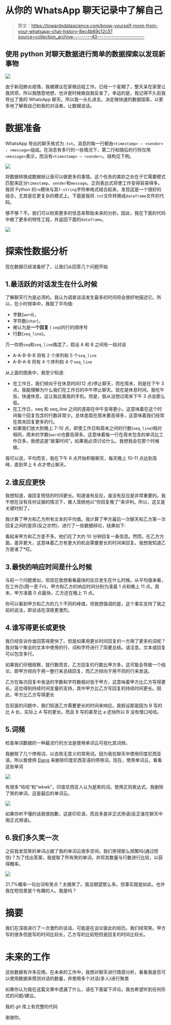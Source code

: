 # 从你的 WhatsApp 聊天记录中了解自己

> 原文：<https://towardsdatascience.com/know-yourself-more-from-your-whatsapp-chat-history-8ec4b69c12c5?source=collection_archive---------40----------------------->

## 使用 python 对聊天数据进行简单的数据探索以发现新事物

![](img/965320bce57496e797664b2fd76a7700.png)

由于新冠肺炎疫情，我被建议在家做远程工作。已经一个星期了，整天呆在家里让我厌烦，所以我随意地想，也许是时候做自我反省了。幸运的是，我记得不久前我导出了我的 WhatsApp 聊天。所以我一头扎进去，决定做快速的数据探索，以更多地了解我自己和我的对话者。让数据说话。

# 数据准备

WhatsApp 导出的聊天格式为`.txt`。消息的每一行都由`<timestamp> — <sender> : <message>`组成。在消息有多行的一些情况下，第二行和随后的行将仅用`<message>`表示，而没有`<timestamp> — <sender>`。结构见下例。

![](img/cef85a2c3e9923745ea7f874e6695e40.png)

将数据转换成数据帧让我可以做更多的事情。这个任务的美妙之处在于它需要模式匹配来区分`timestamp`、`sender`和`message`。正则表达式将使工作变得容易得多。我将 Python 的`re`模块与其`f-string`字符串格式结合起来，发现这是一个很好的组合，尤其是在更复杂的模式上。下面是我将`.txt`文件转换成`dataframe`文件的代码。

够不够？不。我们可以检索更多的信息来帮助未来的分析。因此，我在下面的代码中做了更多的特性工程，并返回下面的`dataframe`。

![](img/749f2f05e040f45784a61a55477d69a5.png)

# 探索性数据分析

现在数据已经准备好了，让我们从回答几个问题开始

## 1.最活跃的对话发生在什么时候

了解聊天行为是必须的。我认为调查谈话发生最多的时间将会很好地描述它。所以，在小时频率中，我取了平均值:

*   字数(`word`)，
*   字符数(`char`)，
*   被认为是**一个回复** ( `seq`)的行的顺序号
*   行数(`seq_line`)。

万一你把`seq`和`seq_line`搞混了，假设 A 和 B 之间有一段对话

*   A-A-B-B-B 将有 2 个序列和 5 个`seq_line`
*   A-B-A-B 将有 4 个序列和 4 个`seq_line`

从上面的图表中，我至少知道:

*   在工作日，我们倾向于在休息时间(12 点)停止聊天，而在周末，则是在下午 3 点。我能理解为什么我们在工作日的中午停止聊天。现在是休息时间。我吃午饭，快速休息，这让我远离我的手机。但是，我从没想过周末下午 3 点会那么低。
*   在工作日，seq 和 seq_line 之间的差距在中午变得更小，这意味着在这个时间每个回复包含的行数非常少。总体差距在周末要高得多，这意味着我们经常在周末回复更多的行。
*   如果我们放大到晚上 7-10 点，即使工作日和周末之间的行数(`seq_line`)相对相同，周末的字数(`word`)也要高得多。这意味着每一行在周末包含的单词比工作日多。我想这是“故事时间”。如果我必须讨论什么，我想我会在那个时候做。

我可以说，平均而言，我在下午 6 点开始积极聊天，每天晚上 10-11 点达到高峰，直到早上 6 点才停止聊天。

## 2.谁反应更快

我想知道，谁回复短信的时间更长。知道谁有反应，谁没有反应是非常重要的。我不想在没有任何证据的情况下，被人笼统地以“你回复晚了”来评判。所以，这又是关键时刻了。

我计算了甲方和乙方所有文本的平均值。我计算了甲方最后一次聊天和乙方第一次回复之间的差异(反之亦然)，进行了一些数据辩论，结果如下:

看起来甲方和乙方差不多。他们花了大约 10 分钟回复一条信息。然而，在乙方方面，差异更大，这意味着乙方有更大的机会需要更长的时间来回复。我想我知道乙方是谁了*哎。

## 3.最快的响应时间是什么时候

与前一个问题类似，但现在我想看看最快的反应发生在什么时候。从平均值来看，在工作日(周一至 Fri)，甲方和乙方的响应时间分别为凌晨 1 点和晚上 11 点。周末，甲方凌晨 0 点最快，乙方还在晚上 11 点。

你可以看到甲方和乙方的几个不同的峰值，但我想强调的是，这个事实支持了我之前的说法，即谈话在深夜更激烈。

## 4.谁写得更长或更快

我已经告诉你谁回答得更快了。但是如果用更长时间回复的一方用了更多的词呢？我对每个聚会的文本中使用的行、词和字符进行了简要总结。请注意，文本或回复可以包含多行。

如果我们仔细观察，就行数而言，乙方回复的行数比甲方多。这可能会导致一个结论，即甲方倾向于用一整行来总结回复，而乙方倾向于用不同的行来发送。

乙方在每次回复中发送的字数和字符数相对低于甲方，这意味着甲方比乙方写得更长。这也得到持续时间变量的支持，其中甲方比乙方写回复的持续时间更长。因此，甲方比乙方写得更长

在前面的问题中，我们知道乙方需要更长的时间来响应。我假设那是因为 B 写的比 A 长，实际上 A 写的更长。而且 B 写的甚至比 a 还快所以 B 没有借口哈哈。

## 5.词频

检查单词数据的一种最流行的方法是使用单词云可视化其词频。

我删除了几个停用词，以去除无意义的常用词。因为我在聊天中使用印度尼西亚语，所以我使用 [Elang](https://github.com/onlyphantom/elang) 来删除印度尼西亚语的停用词。现在，使用单词云，看看这些单词

![](img/ccd2f026824ec267d3fd285f9e2aed52.png)

有很多“哈哈”和“wkwk”，印度尼西亚人认为是笑的词。使用正则表达式，我删除了笑的单词，这是最后的单词云。

![](img/965320bce57496e797664b2fd76a7700.png)

如果你听不懂的话我很抱歉，这是印尼语，而且多是非正式用语(反正谁在聊天中用正式用语)。

## 6.我们多久笑一次

之前我发现笑的单词占据了我的单词云很多空间。我们笑得那么频繁吗(通过短信)？为了找出答案，我提取了所有笑的单词，并将其数量与行数进行比较，以获得概率。

![](img/495e47af6e05da59825f7ad43d3f6539.png)

21.7%概率一句台词有笑点？太搞笑了。我没期望那么多。但事实就是如此。也许我在短信里是个有趣的人。我是吗？

# 摘要

我们在深夜进行了一次激烈的谈话，可能是在谈论彼此的经历。我们经常笑。甲方写的很多但是写的时间比较长，乙方写的比较短但是回复的时间比较长。

# 未来的工作

这些数据有许多应用。在未来的工作中，我想对聊天进行情感分析，看看我是否可以使用数据来预测对话的数量，并使用多个对话(多人)进行聚类

如果你认为我在这篇文章中遗漏了什么，请在下面留下评论。我也希望听到任何形式的问题/建议。

我的 git 库上有完整的代码

谢谢你。